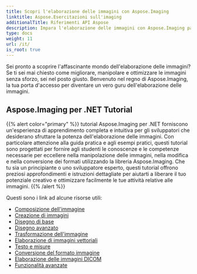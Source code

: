 ```yaml
---
title: Scopri l'elaborazione delle immagini con Aspose.Imaging
linktitle: Aspose.Esercitazioni sull'imaging
additionalTitle: Riferimenti API Aspose
description: Impara l'elaborazione delle immagini con Aspose.Imaging padroneggia l'arte della manipolazione e del miglioramento delle immagini con Aspose.Imaging. Immergiti oggi stesso nel mondo dell'elaborazione avanzata delle immagini.
type: docs
weight: 11
url: /it/
is_root: true
---
```


Sei pronto a scoprire l'affascinante mondo dell'elaborazione delle immagini? Se ti sei mai chiesto come migliorare, manipolare e ottimizzare le immagini senza sforzo, sei nel posto giusto. Benvenuto nel regno di Aspose.Imaging, la tua porta d'accesso per diventare un vero guru dell'elaborazione delle immagini.

## Aspose.Imaging per .NET Tutorial
{{% alert color="primary" %}}
tutorial Aspose.Imaging per .NET forniscono un'esperienza di apprendimento completa e intuitiva per gli sviluppatori che desiderano sfruttare la potenza dell'elaborazione delle immagini. Con particolare attenzione alla guida pratica e agli esempi pratici, questi tutorial sono progettati per fornire agli studenti le conoscenze e le competenze necessarie per eccellere nella manipolazione delle immagini, nella modifica e nella conversione dei formati utilizzando la libreria Aspose.Imaging. Che tu sia un principiante o uno sviluppatore esperto, questi tutorial offrono preziosi approfondimenti e istruzioni dettagliate per aiutarti a liberare il tuo potenziale creativo e ottimizzare facilmente le tue attività relative alle immagini.
{{% /alert %}}

Questi sono i link ad alcune risorse utili:
 
- [Composizione dell'immagine](./net/image-composition/)
- [Creazione di immagini](./net/image-creation/)
- [Disegno di base](./net/basic-drawing/)
- [Disegno avanzato](./net/advanced-drawing/)
- [Trasformazione dell'immagine](./net/image-transformation/)
- [Elaborazione di immagini vettoriali](./net/vector-image-processing/)
- [Testo e misure](./net/text-and-measurements/)
- [Conversione del formato immagine](./net/image-format-conversion/)
- [Elaborazione delle immagini DICOM](./net/dicom-image-processing/)
- [Funzionalità avanzate](./net/advanced-features/)


